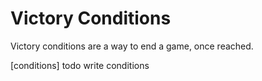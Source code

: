 # Victory Conditions

Victory conditions are a way to end a game, once reached. 

[conditions]
todo write conditions
